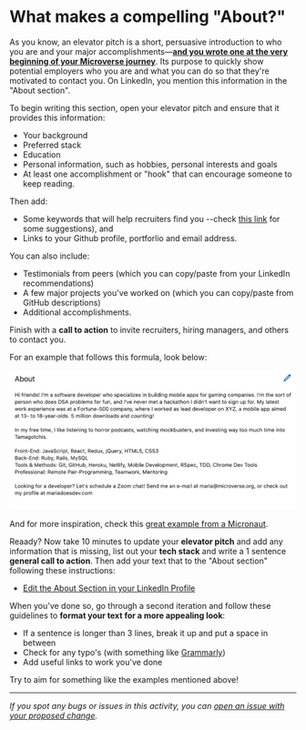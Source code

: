# What makes a compelling "About?"

As you know, an elevator pitch is a short, persuasive introduction to who you are and your major accomplishments—**[and you wrote one at the very beginning of your Microverse journey](https://github.com/matovu-farid/curriculum-professional-skills/blob/main/interviewing/use-your-usp-to-craft-the-first-draft-of-your-elevator-pitch.md)**. Its purpose to quickly show potential employers who you are and what you can do so that they're motivated to contact you. On LinkedIn, you mention this information in the "About section".

To begin writing this section, open your elevator pitch and ensure that it provides this information:

- Your background
- Preferred stack
- Education
- Personal information, such as hobbies, personal interests and goals
- At least one accomplishment or "hook" that can encourage someone to keep reading.

Then add:

- Some keywords that will help recruiters find you --check [this link](https://github.com/matovu-farid/curriculum-professional-skills/blob/main/interview-prep/preparing-your-linkedin-for-both-keyword-searches-and-hiring-managers-with-the-skills-section.md) for some suggestions), and
- Links to your Github profile, portforlio and email address.

You can also include:

- Testimonials from peers (which you can copy/paste from your LinkedIn recommendations)
- A few major projects you've worked on (which you can copy/paste from GitHub descriptions)
- Additional accomplishments.

Finish with a **call to action** to invite recruiters, hiring managers, and others to contact you.

For an example that follows this formula, look below:

![images/LI3.png](images/LI3.png)

And for more inspiration, check this [great example from a Micronaut](https://www.linkedin.com/in/acushlakoncept/).

Reaady? Now take 10 minutes to update your **elevator pitch** and add any information that is missing, list out your **tech stack** and write a 1 sentence **general call to action**. Then add your text that to the "About section" following these instructions:

- [Edit the About Section in your LinkedIn Profile](https://www.linkedin.com/help/linkedin/answer/a553140/edit-the-about-section-in-your-profile)

When you've done so, go through a second iteration and follow these guidelines to **format your text for a more appealing look**:

- If a sentence is longer than 3 lines, break it up and put a space in between
- Check for any typo's (with something like [Grammarly](https://www.grammarly.com/browser/chrome))
- Add useful links to work you've done

Try to aim for something like the examples mentioned above!

---

_If you spot any bugs or issues in this activity, you can [open an issue with your proposed change](https://github.com/microverseinc/curriculum-transversal-skills/blob/main/git-github/articles/open_issue.md)._
